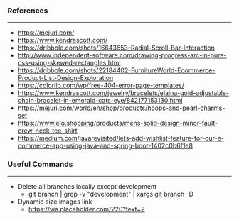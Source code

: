 ### References

---

- https://mejuri.com/
- https://www.kendrascott.com/
- https://dribbble.com/shots/16643653-Radial-Scroll-Bar-Interaction
- http://www.independent-software.com/drawing-progress-arc-in-pure-css-using-skewed-rectangles.html
- https://dribbble.com/shots/22184402-FurnitureWorld-Ecommerce-Product-List-Design-Exploration
- https://colorlib.com/wp/free-404-error-page-templates/
- https://www.kendrascott.com/jewelry/bracelets/elaina-gold-adjustable-chain-bracelet-in-emerald-cats-eye/842177153130.html
- https://mejuri.com/world/en/shop/products/hoops-and-pearl-charms-set
- https://www.elo.shopping/products/mens-solid-design-minor-fault-crew-neck-tee-shirt
- https://medium.com/javarevisited/lets-add-wishlist-feature-for-our-e-commerce-app-using-java-and-spring-boot-1402c0b6f1e8

### Useful Commands

---

- Delete all branches locally except development
  - git branch | grep -v "development" | xargs git branch -D
- Dynamic size images link
  - https://via.placeholder.com/220?text=2
